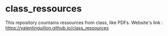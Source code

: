 # class_ressources

This repository countains ressources from class, like PDFs.
Website's link : https://valentinguillon.github.io/class_ressources
